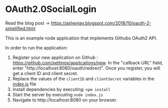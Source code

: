 # OAuth2.0SocialLogin

Read the blog post -> https://ashenjay.blogspot.com/2018/10/oauth-2-simplified.html

This is an example node application that implements Githubs OAuth2 API.

In order to run the application:

1. Register your new application on Github : https://github.com/settings/applications/new. In the "callback URL" field, enter "http://localhost:8080/oauth/redirect". Once you register, you will get a client ID and client secret.
2. Replace the values of the `clientID` and `clientSecret` variables in the [index.js](/index.js) file 
3. Install dependencies by executing: `npm install`
4. Start the server by executing `node index.js`
5. Navigate to http://localhost:8080 on your browser.